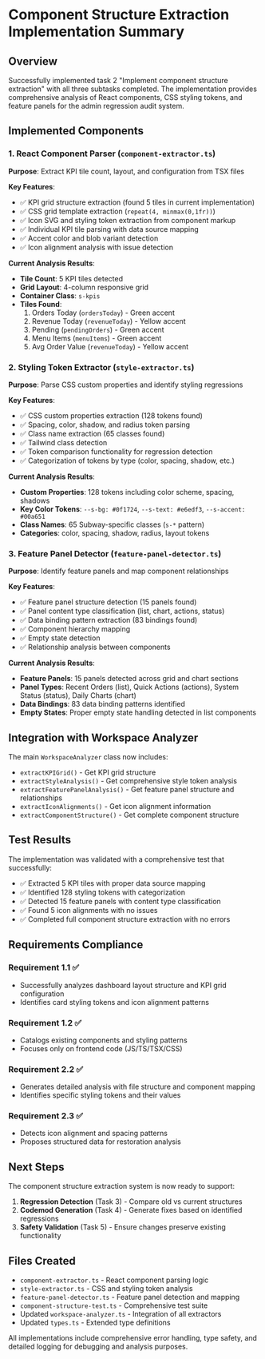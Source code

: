 # Component Structure Extraction Implementation Summary

## Overview

Successfully implemented task 2 "Implement component structure extraction" with all three subtasks completed. The implementation provides comprehensive analysis of React components, CSS styling tokens, and feature panels for the admin regression audit system.

## Implemented Components

### 1. React Component Parser (`component-extractor.ts`)

**Purpose**: Extract KPI tile count, layout, and configuration from TSX files

**Key Features**:
- ✅ KPI grid structure extraction (found 5 tiles in current implementation)
- ✅ CSS grid template extraction (`repeat(4, minmax(0,1fr))`)
- ✅ Icon SVG and styling token extraction from component markup
- ✅ Individual KPI tile parsing with data source mapping
- ✅ Accent color and blob variant detection
- ✅ Icon alignment analysis with issue detection

**Current Analysis Results**:
- **Tile Count**: 5 KPI tiles detected
- **Grid Layout**: 4-column responsive grid
- **Container Class**: `s-kpis`
- **Tiles Found**:
  1. Orders Today (`ordersToday`) - Green accent
  2. Revenue Today (`revenueToday`) - Yellow accent  
  3. Pending (`pendingOrders`) - Green accent
  4. Menu Items (`menuItems`) - Green accent
  5. Avg Order Value (`revenueToday`) - Yellow accent

### 2. Styling Token Extractor (`style-extractor.ts`)

**Purpose**: Parse CSS custom properties and identify styling regressions

**Key Features**:
- ✅ CSS custom properties extraction (128 tokens found)
- ✅ Spacing, color, shadow, and radius token parsing
- ✅ Class name extraction (65 classes found)
- ✅ Tailwind class detection
- ✅ Token comparison functionality for regression detection
- ✅ Categorization of tokens by type (color, spacing, shadow, etc.)

**Current Analysis Results**:
- **Custom Properties**: 128 tokens including color scheme, spacing, shadows
- **Key Color Tokens**: `--s-bg: #0f1724`, `--s-text: #e6edf3`, `--s-accent: #00a651`
- **Class Names**: 65 Subway-specific classes (`s-*` pattern)
- **Categories**: color, spacing, shadow, radius, layout tokens

### 3. Feature Panel Detector (`feature-panel-detector.ts`)

**Purpose**: Identify feature panels and map component relationships

**Key Features**:
- ✅ Feature panel structure detection (15 panels found)
- ✅ Panel content type classification (list, chart, actions, status)
- ✅ Data binding pattern extraction (83 bindings found)
- ✅ Component hierarchy mapping
- ✅ Empty state detection
- ✅ Relationship analysis between components

**Current Analysis Results**:
- **Feature Panels**: 15 panels detected across grid and chart sections
- **Panel Types**: Recent Orders (list), Quick Actions (actions), System Status (status), Daily Charts (chart)
- **Data Bindings**: 83 data binding patterns identified
- **Empty States**: Proper empty state handling detected in list components

## Integration with Workspace Analyzer

The main `WorkspaceAnalyzer` class now includes:

- `extractKPIGrid()` - Get KPI grid structure
- `extractStyleAnalysis()` - Get comprehensive style token analysis  
- `extractFeaturePanelAnalysis()` - Get feature panel structure and relationships
- `extractIconAlignments()` - Get icon alignment information
- `extractComponentStructure()` - Get complete component structure

## Test Results

The implementation was validated with a comprehensive test that successfully:

- ✅ Extracted 5 KPI tiles with proper data source mapping
- ✅ Identified 128 styling tokens with categorization
- ✅ Detected 15 feature panels with content type classification
- ✅ Found 5 icon alignments with no issues
- ✅ Completed full component structure extraction with no errors

## Requirements Compliance

### Requirement 1.1 ✅
- Successfully analyzes dashboard layout structure and KPI grid configuration
- Identifies card styling tokens and icon alignment patterns

### Requirement 1.2 ✅  
- Catalogs existing components and styling patterns
- Focuses only on frontend code (JS/TS/TSX/CSS)

### Requirement 2.2 ✅
- Generates detailed analysis with file structure and component mapping
- Identifies specific styling tokens and their values

### Requirement 2.3 ✅
- Detects icon alignment and spacing patterns
- Proposes structured data for restoration analysis

## Next Steps

The component structure extraction system is now ready to support:

1. **Regression Detection** (Task 3) - Compare old vs current structures
2. **Codemod Generation** (Task 4) - Generate fixes based on identified regressions  
3. **Safety Validation** (Task 5) - Ensure changes preserve existing functionality

## Files Created

- `component-extractor.ts` - React component parsing logic
- `style-extractor.ts` - CSS and styling token analysis
- `feature-panel-detector.ts` - Feature panel detection and mapping
- `component-structure-test.ts` - Comprehensive test suite
- Updated `workspace-analyzer.ts` - Integration of all extractors
- Updated `types.ts` - Extended type definitions

All implementations include comprehensive error handling, type safety, and detailed logging for debugging and analysis purposes.